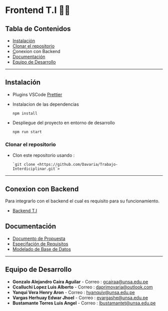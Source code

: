 # Frontend T.I 👨‍🔧

## Tabla de Contenidos

- [Instalación](notion://www.notion.so/bb315b6ed04147b48a31977709e3da0c#Instalaci%C3%B3n)
- [Clonar el repositorio](notion://www.notion.so/bb315b6ed04147b48a31977709e3da0c#Clonar-el-repositorio)
- [C](notion://www.notion.so/bb315b6ed04147b48a31977709e3da0c#Caracter%C3%ADsticas)onexion con Backend
- [Documentación](notion://www.notion.so/bb315b6ed04147b48a31977709e3da0c#Documentaci%C3%B3n)
- [Equipo de Desarrollo](notion://www.notion.so/bb315b6ed04147b48a31977709e3da0c#Equipo-de-Desarrollo)

---

## Instalación

- Plugins VSCode
[Prettier](https://marketplace.visualstudio.com/items?itemName=esbenp.prettier-vscode)
- Instalacion de las dependencias

    ```
    npm install

    ```

- Despliegue del proyecto en entorno de desarrollo

    ```
    npm run start

    ```

### Clonar el repositorio

- Clon este repositorio usando :

    ```
    `git clone <https://github.com/Davaria/Trabajo-Interdiciplinar.git`>

    ```

---

## Conexion con Backend

Para integrarlo con el backend el cual es requisito para su funcionamiento.

- [Backend T.I](https://github.com/Davaria/Backend-TI)

## Documentación

- [Documento de Propuesta](https://drive.google.com/file/d/1V3skdN_GePA_sizYVOXmV55tf8vSLHEz/view?usp=sharing)
- [Especifación de Requisitos](https://docs.google.com/document/d/1EbCk703jdvFcwA9mVOvPO5mAuqN-6icyF3C9c0nSaGw/edit?usp=sharing)
- [Modelado de Base de Datos](https://drive.google.com/file/d/1bsYascnr1QJuWDyxoKGPL3WfSS8BynfY/view?usp=sharing)

---

## Equipo de Desarrollo

- **Gonzalo Alejandro Caira Aguilar** - Correo : [gcairaa@unsa.edu.pe](notion://www.notion.so/gcairaa@unsa.edu.pe)
- **Ccalluchi Lopez Luis Alberto** - Correo : [daprimovaria@outlook.com](mailto:daprimovaria@outlook.com)
- **Yanqui Vera Henry Aron** - Correo : [hyanquiv@unsa.edu.pe](notion://www.notion.so/hyanquiv@unsa.edu.pe)
- **Vargas Herhuay Edwar Jhoel** - Correo : [evargashe@unsa.edu.pe](notion://www.notion.so/evargashe@unsa.edu.pe)
- **Bustamante Torres Luis Angel** - Correo : [lbustamantet@unsa.edu.pe](notion://www.notion.so/lbustamantet@unsa.edu.pe)